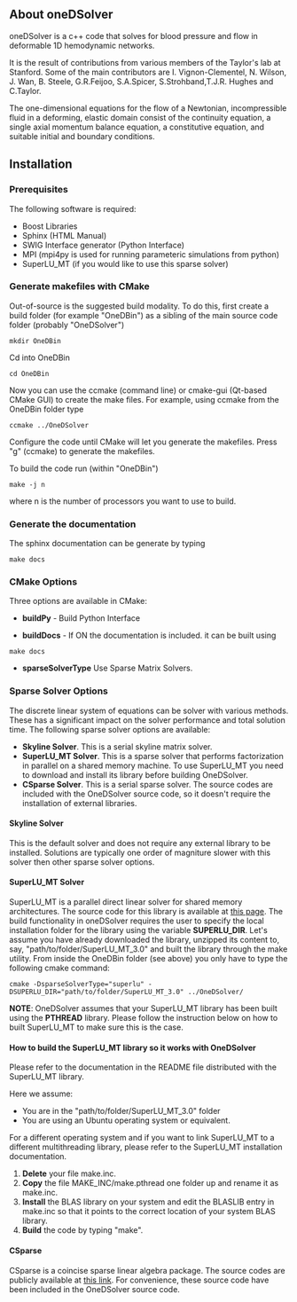 ## About oneDSolver

oneDSolver is a c++ code that solves for blood pressure and flow in deformable 1D hemodynamic networks. 

It is the result of contributions from various members of the Taylor's lab at Stanford. 
Some of the main contributors are I. Vignon-Clementel, N. Wilson, J. Wan, B. Steele, G.R.Feijoo, S.A.Spicer, S.Strohband,T.J.R. Hughes and C.Taylor.

The one-dimensional equations for the flow of a Newtonian, incompressible fluid in a deforming, elastic domain consist of the continuity equation, a single axial momentum balance equation, a constitutive equation, and suitable initial and boundary conditions. 

## Installation

### Prerequisites

The following software is required:

- Boost Libraries
- Sphinx  (HTML Manual)
- SWIG Interface generator (Python Interface)
- MPI (mpi4py is used for running parameteric simulations from python)
- SuperLU_MT (if you would like to use this sparse solver)

### Generate makefiles with CMake

Out-of-source is the suggested build modality. To do this, first create a build folder (for example "OneDBin") as a sibling of the main source code folder (probably "OneDSolver")

~~~
mkdir OneDBin
~~~

Cd into OneDBin

~~~
cd OneDBin
~~~

Now you can use the ccmake (command line) or cmake-gui (Qt-based CMake GUI) to create the make files.
For example, using ccmake from the OneDBin folder type

~~~
ccmake ../OneDSolver
~~~

Configure the code until CMake will let you generate the makefiles. Press "g" (ccmake) to generate the makefiles.

To build the code run (within "OneDBin")

~~~
make -j n
~~~

where n is the number of processors you want to use to build. 

### Generate the documentation

The sphinx documentation can be generate by typing

~~~
make docs
~~~

### CMake Options

Three options are available in CMake:

- **buildPy** - Build Python Interface

- **buildDocs** - If ON the documentation is included. it can be built using
~~~
make docs
~~~

- **sparseSolverType** Use Sparse Matrix Solvers. 

### Sparse Solver Options

The discrete linear system of equations can be solver with various methods. 
These has a significant impact on the solver performance and total solution time. 
The following sparse solver options are available:

- **Skyline Solver**. This is a serial skyline matrix solver. 
- **SuperLU_MT Solver**. This is a sparse solver that performs factorization in parallel on a shared memory machine. To use SuperLU_MT you need to download and install its library before building OneDSolver.
- **CSparse Solver**. This is a serial sparse solver. The source codes are included with the OneDSolver source code, so it doesn't require the installation of external libraries. 

#### Skyline Solver

This is the default solver and does not require any external library to be installed. 
Solutions are typically one order of magniture slower with this solver then other sparse solver options. 

#### SuperLU_MT Solver

SuperLU_MT is a parallel direct linear solver for shared memory architectures. 
The source code for this library is available at  [this page](http://crd-legacy.lbl.gov/~xiaoye/SuperLU/).
The build functionality in oneDSolver requires the user to specify the local installation folder for the library using the variable **SUPERLU_DIR**. Let's assume you have already downloaded the library, unzipped its content to, say, "path/to/folder/SuperLU_MT_3.0" and built the library through the make utility. From inside the OneDBin folder (see above) you only have to type the following cmake command:

~~~
cmake -DsparseSolverType="superlu" -DSUPERLU_DIR="path/to/folder/SuperLU_MT_3.0" ../OneDSolver/
~~~

**NOTE**: OneDSolver assumes that your SuperLU_MT library has been built using the **PTHREAD** library. Please follow the instruction below on how to built SuperLU_MT to make sure this is the case.

#### How to build the SuperLU_MT library so it works with OneDSolver

Please refer to the documentation in the README file distributed with the SuperLU_MT library. 

Here we assume:

- You are in the "path/to/folder/SuperLU_MT_3.0" folder 
- You are using an Ubuntu operating system or equivalent.

For a different operating system and if you want to link SuperLU_MT to a different multithreading library, please refer to the SuperLU_MT installation documentation.

1. **Delete** your file make.inc.
2. **Copy** the file MAKE_INC/make.pthread one folder up and rename it as make.inc.
3. **Install** the BLAS library on your system and edit the BLASLIB entry in make.inc so that it points to the correct location of your system BLAS library.
4. **Build** the code by typing "make". 

#### CSparse

CSparse is a coincise sparse linear algebra package. 
The source codes are publicly available at [this link](http://people.sc.fsu.edu/~jburkardt/c_src/csparse/csparse.html).
For convenience, these source code have been included in the OneDSolver source code.
